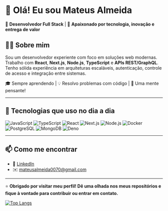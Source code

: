 # 👋 Olá! Eu sou Mateus Almeida

🎯 **Desenvolvedor Full Stack** | 🚀 **Apaixonado por tecnologia, inovação e entrega de valor**

## 👨‍💻 Sobre mim

Sou um desenvolvedor experiente com foco em soluções web modernas. Trabalho com **React**, **Next.js**, **Node.js**, **TypeScript** e **APIs REST/GraphQL**. Tenho sólida experiência em arquiteturas escaláveis, autenticação, controle de acesso e integração entre sistemas.

🎓 Sempre aprendendo | 💡 Resolvo problemas com código | 🧠 Uma mente pensante!

---

## 🧰 Tecnologias que uso no dia a dia

![JavaScript](https://img.shields.io/badge/-JavaScript-black?style=flat-square&logo=javascript)
![TypeScript](https://img.shields.io/badge/-TypeScript-3178c6?style=flat-square&logo=typescript&logoColor=white)
![React](https://img.shields.io/badge/-React-61DAFB?style=flat-square&logo=react&logoColor=black)
![Next.js](https://img.shields.io/badge/-Next.js-black?style=flat-square&logo=next.js)
![Node.js](https://img.shields.io/badge/-Node.js-339933?style=flat-square&logo=node.js&logoColor=white)
![Docker](https://img.shields.io/badge/-Docker-2496ED?style=flat-square&logo=docker&logoColor=white)
![PostgreSQL](https://img.shields.io/badge/-PostgreSQL-336791?style=flat-square&logo=postgresql&logoColor=white)
![MongoDB](https://img.shields.io/badge/-MongoDB-47A248?style=flat-square&logo=mongodb&logoColor=white)
![Deno](https://img.shields.io/badge/-Deno-black?style=flat-square&logo=deno&logoColor=white)

---

## 📫 Como me encontrar

- 💼 [LinkedIn](https://www.linkedin.com/in/mateus-oliveira-de-almeida-787038210/)
- ✉️ mateusalmeida0070@gmail.com

---

⭐ **Obrigado por visitar meu perfil! Dê uma olhada nos meus repositórios e fique à vontade para contribuir ou entrar em contato.**

[![Top Langs](https://github-readme-stats.vercel.app/api/top-langs/?username=MathVans&hide=racket,cython,HTML,CSS,C#,Fortran,SCSS,PowerShell,Less,Shell,Smarty,Plpgsql,Forth,Makefile,Procfile,C,Kotlin&count_weight=0.3&size_weight=0.7&langs_count=10)](https://github.com/anuraghazra/github-readme-stats)

